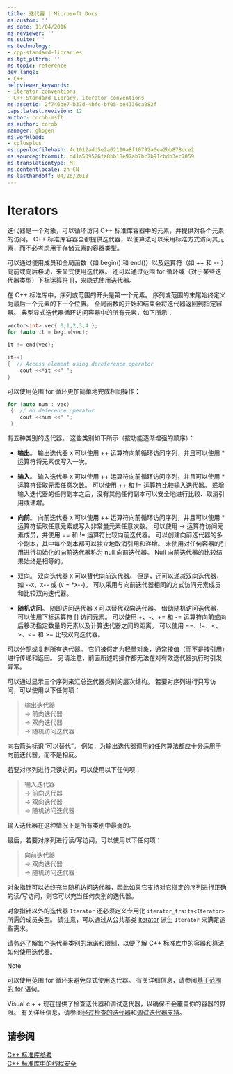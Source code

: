 ```yaml
---
title: 迭代器 | Microsoft Docs
ms.custom: ''
ms.date: 11/04/2016
ms.reviewer: ''
ms.suite: ''
ms.technology:
- cpp-standard-libraries
ms.tgt_pltfrm: ''
ms.topic: reference
dev_langs:
- C++
helpviewer_keywords:
- iterator conventions
- C++ Standard Library, iterator conventions
ms.assetid: 2f746be7-b37d-4bfc-bf05-be4336ca982f
caps.latest.revision: 12
author: corob-msft
ms.author: corob
manager: ghogen
ms.workload:
- cplusplus
ms.openlocfilehash: 4c1012add5e2a62110a8f10792a0ea2bb878dce2
ms.sourcegitcommit: dd1a509526fa8bb18e97ab7bc7b91cbdb3ec7059
ms.translationtype: MT
ms.contentlocale: zh-CN
ms.lasthandoff: 04/26/2018
---
```

# <a name="iterators"></a>Iterators

迭代器是一个对象，可以循环访问 C++ 标准库容器中的元素，并提供对各个元素的访问。 C++ 标准库容器全都提供迭代器，以便算法可以采用标准方式访问其元素，而不必考虑用于存储元素的容器类型。

可以通过使用成员和全局函数（如 begin() 和 end()）以及运算符（如 ++ 和 -- ）向前或向后移动，来显式使用迭代器。 还可以通过范围 for 循环或（对于某些迭代器类型）下标运算符 []，来隐式使用迭代器。

在 C++ 标准库中，序列或范围的开头是第一个元素。 序列或范围的末尾始终定义为最后一个元素的下一个位置。 全局函数的开始和结束会将迭代器返回到指定容器。 典型显式迭代器循环访问容器中的所有元素，如下所示：

```cpp
vector<int> vec{ 0,1,2,3,4 };
for (auto it = begin(vec);

it != end(vec);

it++)
{  // Access element using dereference operator
    cout <<*it <<" ";
}
```

可以使用范围 for 循环更加简单地完成相同操作：

```cpp
for (auto num : vec)
 {  // no deference operator
    cout <<num <<" ";
 }
```

有五种类别的迭代器。 这些类别如下所示（按功能逐渐增强的顺序）：

- **输出**。 输出迭代器 `X` 可以使用 ++ 运算符向前循环访问序列，并且可以使用 * 运算符将元素仅写入一次。

- **输入**。 输入迭代器 `X` 可以使用 ++ 运算符向前循环访问序列，并且可以使用 * 运算符读取元素任意次数。 可以使用 ++ 和 != 运算符比较输入迭代器。 递增输入迭代器的任何副本之后，没有其他任何副本可以安全地进行比较、取消引用或递增。

- **向前**。 向前迭代器 `X` 可以使用 ++ 运算符向前循环访问序列，并且可以使用 * 运算符读取任意元素或写入非常量元素任意次数。 可以使用 -> 运算符访问元素成员，并使用 == 和 != 运算符比较向前迭代器。 可以创建向前迭代器的多个副本，其中每个副本都可以独立地取消引用和递增。 未使用对任何容器的引用进行初始化的向前迭代器称为 null 向前迭代器。 Null 向前迭代器的比较结果始终是相等的。

- 双向。 双向迭代器 `X` 可以替代向前迭代器。 但是，还可以递减双向迭代器，如 --`X`、`X`-- 或 (`V` = *`X`--)。 可以采用与向前迭代器相同的方式访问元素成员和比较双向迭代器。

- **随机访问**。 随即访问迭代器 `X` 可以替代双向迭代器。 借助随机访问迭代器，可以使用下标运算符 [] 访问元素。 可以使用 +、-、+= 和 -= 运算符向前或向后移动指定数量的元素以及计算迭代器之间的距离。 可以使用 ==、!=、\<、>、\<= 和 >= 比较双向迭代器。

可以分配或复制所有迭代器。 它们被假定为轻量对象，通常按值（而不是按引用）进行传递和返回。 另请注意，前面所述的操作都无法在对有效迭代器执行时引发异常。

可以通过显示三个序列来汇总迭代器类别的层次结构。 若要对序列进行只写访问，可以使用以下任何项：

> 输出迭代器<br/>
> -> 前向迭代器<br/>
> -> 双向迭代器<br/>
> -> 随机访问迭代器<br/>

向右箭头标识“可以替代”。 例如，为输出迭代器调用的任何算法都应十分适用于向前迭代器，而不是相反。

若要对序列进行只读访问，可以使用以下任何项：

> 输入迭代器<br/>
> -> 前向迭代器<br/>
> -> 双向迭代器<br/>
> -> 随机访问迭代器<br/>

输入迭代器在这种情况下是所有类别中最弱的。

最后，若要对序列进行读/写访问，可以使用以下任何项：

> 向前迭代器<br/>
> -> 双向迭代器<br/>
> -> 随机访问迭代器<br/>

对象指针可以始终充当随机访问迭代器，因此如果它支持对它指定的序列进行正确的读/写访问，则它可以充当任何类别的迭代器。

对象指针以外的迭代器 `Iterator` 还必须定义专用化 `iterator_traits<Iterator>` 所需的成员类型。 请注意，可以通过从公共基类 [iterator](../standard-library/iterator-struct.md) 派生 `Iterator` 来满足这些需求。

请务必了解每个迭代器类别的承诺和限制，以便了解 C++ 标准库中的容器和算法如何使用迭代器。

> [!NOTE]
> 可以使用范围 for 循环来避免显式使用迭代器。 有关详细信息，请参阅[基于范围的 for 语句](../cpp/range-based-for-statement-cpp.md)。

Visual c + + 现在提供了检查迭代器和调试迭代器，以确保不会覆盖你的容器的界限。 有关详细信息，请参阅[经过检查的迭代器](../standard-library/checked-iterators.md)和[调试迭代器支持](../standard-library/debug-iterator-support.md)。

## <a name="see-also"></a>请参阅

[C++ 标准库参考](../standard-library/cpp-standard-library-reference.md)<br/>
[C++ 标准库中的线程安全](../standard-library/thread-safety-in-the-cpp-standard-library.md)<br/>
